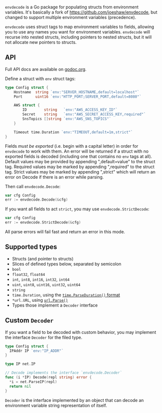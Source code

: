 `envdecode` is a Go package for populating structs from environment
variables. It's basically a fork of https://github.com/joeshaw/envdecode,
but changed to support multiple environment variables (precedence).

`envdecode` uses struct tags to map environment variables to fields,
allowing you to use any names you want for environment variables.
`envdecode` will recurse into nested structs, including pointers to
nested structs, but it will not allocate new pointers to structs.

## API

Full API docs are available on
[godoc.org](https://godoc.org/github.com/owncloud/ocis/ocis-pkg/config/envdecode).

Define a struct with `env` struct tags:

```go
type Config struct {
    Hostname  string `env:"SERVER_HOSTNAME,default=localhost"`
    Port      uint16 `env:"HTTP_PORT;SERVER_PORT,default=8080"`

    AWS struct {
        ID        string   `env:"AWS_ACCESS_KEY_ID"`
        Secret    string   `env:"AWS_SECRET_ACCESS_KEY,required"`
        SnsTopics []string `env:"AWS_SNS_TOPICS"`
    }

    Timeout time.Duration `env:"TIMEOUT,default=1m,strict"`
}
```

Fields _must be exported_ (i.e. begin with a capital letter) in order
for `envdecode` to work with them. An error will be returned if a
struct with no exported fields is decoded (including one that contains
no `env` tags at all).
Default values may be provided by appending ",default=value" to the
struct tag. Required values may be marked by appending ",required" to the
struct tag. Strict values may be marked by appending ",strict" which will
return an error on Decode if there is an error while parsing.

Then call `envdecode.Decode`:

```go
var cfg Config
err := envdecode.Decode(&cfg)
```

If you want all fields to act `strict`, you may use `envdecode.StrictDecode`:

```go
var cfg Config
err := envdecode.StrictDecode(&cfg)
```

All parse errors will fail fast and return an error in this mode.

## Supported types

- Structs (and pointer to structs)
- Slices of defined types below, separated by semicolon
- `bool`
- `float32`, `float64`
- `int`, `int8`, `int16`, `int32`, `int64`
- `uint`, `uint8`, `uint16`, `uint32`, `uint64`
- `string`
- `time.Duration`, using the [`time.ParseDuration()` format](http://golang.org/pkg/time/#ParseDuration)
- `*url.URL`, using [`url.Parse()`](https://godoc.org/net/url#Parse)
- Types those implement a `Decoder` interface

## Custom `Decoder`

If you want a field to be decoded with custom behavior, you may implement the interface `Decoder` for the filed type.

```go
type Config struct {
  IPAddr IP `env:"IP_ADDR"`
}

type IP net.IP

// Decode implements the interface `envdecode.Decoder`
func (i *IP) Decode(repl string) error {
  *i = net.ParseIP(repl)
  return nil
}
```

`Decoder` is the interface implemented by an object that can decode an environment variable string representation of itself.
